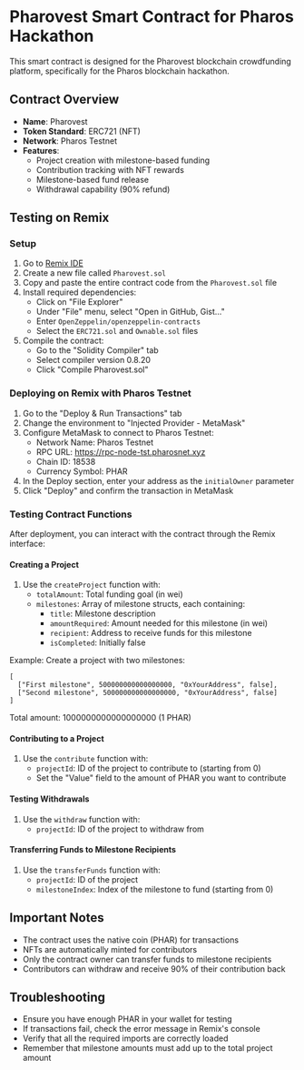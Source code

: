 # Pharovest Smart Contract for Pharos Hackathon

This smart contract is designed for the Pharovest blockchain crowdfunding platform, specifically for the Pharos blockchain hackathon.

## Contract Overview

- **Name**: Pharovest
- **Token Standard**: ERC721 (NFT)
- **Network**: Pharos Testnet
- **Features**:
  - Project creation with milestone-based funding
  - Contribution tracking with NFT rewards
  - Milestone-based fund release
  - Withdrawal capability (90% refund)

## Testing on Remix

### Setup

1. Go to [Remix IDE](https://remix.ethereum.org/)
2. Create a new file called `Pharovest.sol`
3. Copy and paste the entire contract code from the `Pharovest.sol` file
4. Install required dependencies:
   - Click on "File Explorer"
   - Under "File" menu, select "Open in GitHub, Gist..."
   - Enter `OpenZeppelin/openzeppelin-contracts`
   - Select the `ERC721.sol` and `Ownable.sol` files
5. Compile the contract:
   - Go to the "Solidity Compiler" tab
   - Select compiler version 0.8.20
   - Click "Compile Pharovest.sol"

### Deploying on Remix with Pharos Testnet

1. Go to the "Deploy & Run Transactions" tab
2. Change the environment to "Injected Provider - MetaMask"
3. Configure MetaMask to connect to Pharos Testnet:
   - Network Name: Pharos Testnet
   - RPC URL: https://rpc-node-tst.pharosnet.xyz
   - Chain ID: 18538
   - Currency Symbol: PHAR
4. In the Deploy section, enter your address as the `initialOwner` parameter
5. Click "Deploy" and confirm the transaction in MetaMask

### Testing Contract Functions

After deployment, you can interact with the contract through the Remix interface:

#### Creating a Project

1. Use the `createProject` function with:
   - `totalAmount`: Total funding goal (in wei)
   - `milestones`: Array of milestone structs, each containing:
     - `title`: Milestone description
     - `amountRequired`: Amount needed for this milestone (in wei)
     - `recipient`: Address to receive funds for this milestone
     - `isCompleted`: Initially false

Example: Create a project with two milestones:
```
[
  ["First milestone", 500000000000000000, "0xYourAddress", false],
  ["Second milestone", 500000000000000000, "0xYourAddress", false]
]
```
Total amount: 1000000000000000000 (1 PHAR)

#### Contributing to a Project

1. Use the `contribute` function with:
   - `projectId`: ID of the project to contribute to (starting from 0)
   - Set the "Value" field to the amount of PHAR you want to contribute

#### Testing Withdrawals

1. Use the `withdraw` function with:
   - `projectId`: ID of the project to withdraw from

#### Transferring Funds to Milestone Recipients

1. Use the `transferFunds` function with:
   - `projectId`: ID of the project
   - `milestoneIndex`: Index of the milestone to fund (starting from 0)

## Important Notes

- The contract uses the native coin (PHAR) for transactions
- NFTs are automatically minted for contributors
- Only the contract owner can transfer funds to milestone recipients
- Contributors can withdraw and receive 90% of their contribution back

## Troubleshooting

- Ensure you have enough PHAR in your wallet for testing
- If transactions fail, check the error message in Remix's console
- Verify that all the required imports are correctly loaded
- Remember that milestone amounts must add up to the total project amount 